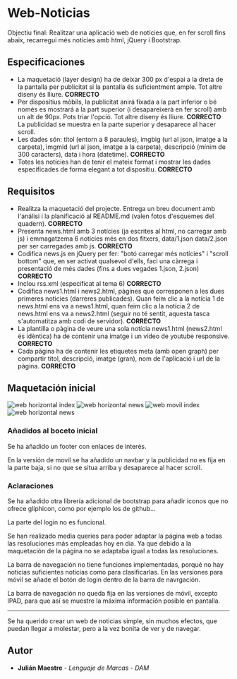 # Web-Noticias

Objectiu final: Realitzar una aplicació web de notícies que, en fer scroll fins abaix, recarregui més notícies amb html, jQuery i Bootstrap.

## Especificaciones

* La maquetació (layer design) ha de deixar 300 px d'espai a la dreta de la pantalla per publicitat si la pantalla és suficientment ample. Tot altre diseny és lliure.  <b>CORRECTO</b>
* Per dispositius mòbils, la publicitat anirá fixada a la part inferior o bé només es mostrará a la part superior (i desapareixerà en fer scroll) amb un alt de 90px. Pots triar l'opció. Tot altre diseny és lliure.  <b>CORRECTO</b> <br>La publicidad se muestra en la parte superior y desaparece al hacer scroll.
* Les dades són: títol (entorn a 8 paraules), imgbig (url al json, imatge a la carpeta), imgmid (url al json, imatge a la carpeta), descripció (mínim de 300 caràcters), data i hora (datetime).  <b>CORRECTO</b>
* Totes les notícies han de tenir el mateix format i mostrar les dades especificades de forma elegant a tot dispositiu.  <b>CORRECTO</b>

## Requisitos

* Realitza la maquetació del projecte. Entrega un breu document amb l'análisi i la planificació al README.md (valen fotos d'esquemes del quadern).  <b>CORRECTO</b>
* Presenta news.html amb 3 notícies (ja escrites al html, no carregar amb js) i emmagatzema 6 noticies més en dos fitxers, data/1.json data/2.json per ser carregades amb js.  <b>CORRECTO</b>
* Codifica news.js en jQuery per fer: "botó carregar més notícies" i "scroll bottom" que, en ser activat qualsevol d'ells, faci una càrrega i presentació de més dades (fins a dues vegades 1.json, 2.json)  <b>CORRECTO</b>
* Inclou rss.xml (especificat al tema 6)  <b>CORRECTO</b>
* Codifica news1.html i news2.html, pàgines que corresponen a les dues primeres noticies (darreres publicades). Quan feim clic a la notícia 1 de news.html ens va a news1.html, quan feim clic a la notícia 2 de news.html ens va a news2.html (seguir no té sentit, aquesta tasca s'automatitza amb codi de servidor).  <b>CORRECTO</b>
* La plantilla o pàgina de veure una sola notícia news1.html (news2.html és idèntica) ha de contenir una imatge i un vídeo de youtube responsive.  <b>CORRECTO</b>
* Cada pàgina ha de contenir les etiquetes meta (amb open graph) per compartir títol, descripció, imatge (gran), nom de l'aplicació i url de la pàgina.  <b>CORRECTO</b>


## Maquetación inicial

![web horizontal index](https://rawgit.com/juliCy/Web-Noticias/master/img/maqueta/image1.JPG)
![web horizontal news](https://rawgit.com/juliCy/Web-Noticias/master/img/maqueta/image2.JPG)
![web movil index](https://rawgit.com/juliCy/Web-Noticias/master/img/maqueta/image3.JPG)
![web horizontal news](https://rawgit.com/juliCy/Web-Noticias/master/img/maqueta/image4.JPG)

### Añadidos al boceto inicial

Se ha añadido un footer con enlaces de interés.

En la versión de movil se ha añadido un navbar y la publicidad no es fija en la parte baja, si no que se situa arriba y desaparece al hacer scroll.

### Aclaraciones

Se ha añadido otra librería adicional de bootstrap para añadir iconos que no ofrece gliphicon, como por ejemplo los de github...

La parte del login no es funcional.

Se han realizado media queries para poder adaptar la página web a todas las resoluciones más empleadas hoy en dia.
Ya que debido a la maquetación de la página no se adaptaba igual a todas las resoluciones.

La barra de navegación no tiene funciones implementadas, porqué no hay noticias suficientes noticias como para clasificarlas.
En las versiones para móvil se añade el botón de login dentro de la barra de navrgación.

La barra de navegación no queda fija en las versiones de móvil, excepto IPAD, para que así se muestre la máxima información posible en pantalla.

----------------------------

Se ha querido crear un web de noticias simple, sin muchos efectos, que puedan llegar a molestar, pero a la vez bonita de ver y de navegar.

## Autor

* **Julián Maestre** - *Lenguaje de Marcas* - *DAM*

